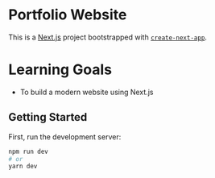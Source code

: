 # Portfolio Website

This is a [Next.js](https://nextjs.org/) project bootstrapped with [`create-next-app`](https://github.com/vercel/next.js/tree/canary/packages/create-next-app).

# Learning Goals
- To build a modern website using Next.js

## Getting Started

First, run the development server:

```bash
npm run dev
# or
yarn dev
```
